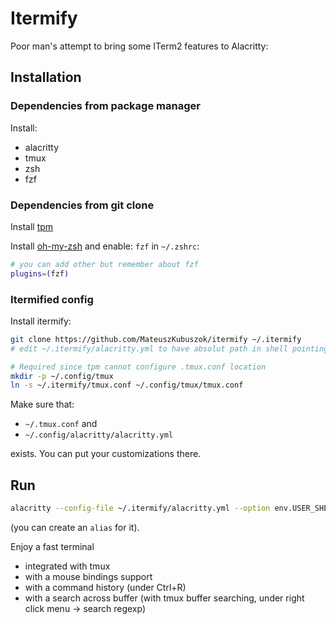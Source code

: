 # Itermify

Poor man's attempt to bring some ITerm2 features to Alacritty:

## Installation

### Dependencies from package manager

Install:

 * alacritty
 * tmux
 * zsh
 * fzf

### Dependencies from git clone

Install [tpm](https://github.com/tmux-plugins/tpm#installation)

Install [oh-my-zsh](https://ohmyz.sh/#install) and enable: `fzf` in `~/.zshrc`:

```sh
# you can add other but remember about fzf
plugins=(fzf)
```

### Itermified config

Install itermify:
```sh
git clone https://github.com/MateuszKubuszok/itermify ~/.itermify
# edit ~/.itermify/alacritty.yml to have absolut path in shell pointing to dir in your HOME

# Required since tpm cannot configure .tmux.conf location
mkdir -p ~/.config/tmux
ln -s ~/.itermify/tmux.conf ~/.config/tmux/tmux.conf
```

Make sure that:

 * `~/.tmux.conf` and
 * `~/.config/alacritty/alacritty.yml`

exists. You can put your customizations there.

## Run

```sh
alacritty --config-file ~/.itermify/alacritty.yml --option env.USER_SHELL=$SHELL
```
(you can create an `alias` for it).

Enjoy a fast terminal

 * integrated with tmux
 * with a mouse bindings support
 * with a command history (under Ctrl+R)
 * with a search across buffer (with tmux buffer searching, under right click menu -> search regexp)
